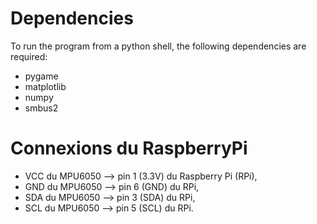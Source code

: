 # Dependencies
To run the program from a python shell, the following dependencies are required:

- pygame
- matplotlib
- numpy
- smbus2

# Connexions du RaspberryPi
- VCC du MPU6050 --> pin 1 (3.3V) du Raspberry Pi (RPi),
- GND du MPU6050 --> pin 6 (GND) du RPi,
- SDA du MPU6050 --> pin 3 (SDA) du RPi,
- SCL du MPU6050 --> pin 5 (SCL) du RPi. 

